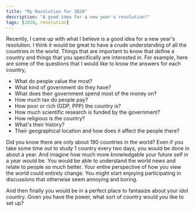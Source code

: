 ```yaml
---
title: "My Resolution for 2020"
description: "A good idea for a new year's resolution!"
tags: [2020, resolution]
---
```


Recently, I came up with what I believe is a good idea for a new year's resolution. I think it would be great to have a crude understanding of all the countries in the world. Things that are important to know that define a country and things that you specifically are interested in. For example, here are some of the questions that I would like to know the answers for each country, 

- What do people value the most?
- What kind of government do they have?
- What does their government spend most of the money on?
- How much tax do people pay?
- How poor or rich (GDP, PPP) the country is?
- How much scientific research is funded by the government?
- How religious is the country?
- What's their history?
- Their geographical location and how does it affect the people there?

Did you know there are only about 190 countries in the world? Even if you take some time out to study 1 country every two days, you would be done in about a year. And imagine how much more knowledgable your future self in a year would be. You would be able to understand the world news and relate to people so much better. Your entire perspective of how you view the world could entirely change. You might start enjoying participating in discussions that otherwise seem annoying and boring.

And then finally you would be in a perfect place to fantasize about your idol country. Given you have the power, what sort of country would you like to set up?
